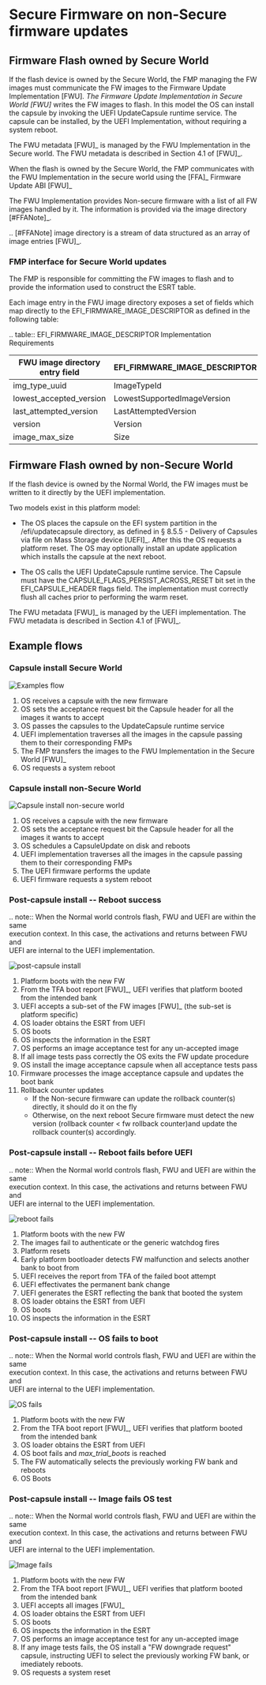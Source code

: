 <!--SPDX-License-Identifier: CC-BY-SA-4.0-->

# Secure Firmware on non-Secure firmware updates


## Firmware Flash owned by Secure World

If the flash device is owned by the Secure World, the FMP managing the FW
images must communicate the FW images to the Firmware Update Implementation
[FWU]_.
The Firmware Update
Implementation in Secure World [FWU]_ writes the FW images to flash.
In this model the OS can install the
capsule by invoking the UEFI UpdateCapsule runtime service. The capsule can
be installed, by the UEFI Implementation, without requiring a system reboot.

The FWU metadata [FWU]_ is managed by the FWU Implementation in the Secure world.
The FWU metadata is described in Section 4.1 of [FWU]_.

When the flash is owned by the Secure World, the FMP communicates with the FWU Implementation
in the secure world using the [FFA]_ Firmware Update ABI [FWU]_

The FWU Implementation provides Non-secure firmware with a list of all FW images handled by it.  The information
is provided via the image directory [#FFANote]_.

.. [#FFANote] image directory is a stream of data structured as an array of image entries [FWU]_.

### FMP interface for Secure World updates

The FMP is responsible for committing the FW images to flash and to provide the information used to
construct the ESRT table.

Each image entry in the FWU image directory exposes a set of fields which map directly to the
EFI_FIRMWARE_IMAGE_DESCRIPTOR as defined in the following table:

.. table:: EFI_FIRMWARE_IMAGE_DESCRIPTOR Implementation Requirements

   | FWU image directory entry field | EFI_FIRMWARE_IMAGE_DESCRIPTOR |
   |---------------------------------|-------------------------------|
   | img_type_uuid |  ImageTypeId |
   | lowest_accepted_version | LowestSupportedImageVersion |
   | last_attempted_version  | LastAttemptedVersion |
   | version | Version |
   | image_max_size |   Size |
    

## Firmware Flash owned by non-Secure World


If the flash device is owned by the Normal World, the FW images must be written to it directly by
the UEFI implementation.

Two models exist in this platform model:

- The OS places the capsule on the EFI system partition in the /efi/updatecapsule directory, as
  defined in § 8.5.5 - Delivery of Capsules via file on Mass Storage device [UEFI]_. After this
  the OS requests a platform reset.  The OS may optionally install an update application which
  installs the capsule at the next reboot.

- The OS calls the UEFI UpdateCapsule runtime service. The Capsule must have the
  CAPSULE_FLAGS_PERSIST_ACROSS_RESET bit set in the EFI_CAPSULE_HEADER flags field.
  The implementation must correctly flush all caches prior to performing the warm reset.

The FWU metadata [FWU]_ is managed by the UEFI implementation.
The FWU metadata is described in Section 4.1 of [FWU]_.

## Example flows

### Capsule install Secure World

![Examples flow](images/example_flow1.jpg)

1. OS receives a capsule with the new firmware
2. OS sets the acceptance request bit the Capsule header for all the images it wants to accept
3. OS passes the capsules to the UpdateCapsule runtime service
4. UEFI implementation traverses all the images in the capsule passing them to their corresponding FMPs
5. The FMP transfers the images to the FWU Implementation in the Secure World [FWU]_
6. OS requests a system reboot

### Capsule install non-Secure World

![Capsule install non-secure world](images/capsule_install_non-secure.jpg)

1. OS receives a capsule with the new firmware
2. OS sets the acceptance request bit the Capsule header for all the images it wants to accept
3. OS schedules a CapsuleUpdate on disk and reboots
4. UEFI implementation traverses all the images in the capsule passing them to their corresponding FMPs
5. The UEFI firmware performs the update
6. UEFI firmware requests a system reboot

### Post-capsule install -- Reboot success


.. note:: When the Normal world controls flash, FWU and UEFI are within the same \
   execution context.  In this case, the activations and returns between FWU and \
   UEFI are internal to the UEFI implementation.

![post-capsule install](images/post-capsule_install.jpg)

1. Platform boots with the new FW
2. From the TFA boot report [FWU]_, UEFI verifies that platform booted from the intended bank
3. UEFI accepts a sub-set of the FW images [FWU]_ (the sub-set is platform specific)
4. OS loader obtains the ESRT from UEFI
5. OS boots
6. OS inspects the information in the ESRT
7. OS performs an image acceptance test for any un-accepted image
8. If all image tests pass correctly the OS exits the FW update procedure
9. OS install the image acceptance capsule when all acceptance tests pass
10. Firmware processes the image acceptance capsule and updates the boot bank
11. Rollback counter updates
    - If the Non-secure firmware can update the rollback counter(s) directly, it should do it on the fly
    - Otherwise, on the next reboot Secure firmware must detect the new version
      (rollback counter < fw rollback counter)and update the rollback counter(s) accordingly.

### Post-capsule install -- Reboot fails before UEFI


.. note:: When the Normal world controls flash, FWU and UEFI are within the same \
   execution context.  In this case, the activations and returns between FWU and \
   UEFI are internal to the UEFI implementation.

![reboot fails](images/reboot_fail.jpg)

1. Platform boots with the new FW
2. The images fail to authenticate or the generic watchdog fires
3. Platform resets
4. Early platform bootloader detects FW malfunction and selects another bank to boot from
5. UEFI receives the report from TFA of the failed boot attempt
6. UEFI effectivates the permanent bank change
7. UEFI generates the ESRT reflecting the bank that booted the system
8. OS loader obtains the ESRT from UEFI
9. OS boots
10. OS inspects the information in the ESRT

### Post-capsule install -- OS fails to boot


.. note:: When the Normal world controls flash, FWU and UEFI are within the same \
   execution context.  In this case, the activations and returns between FWU and \
   UEFI are internal to the UEFI implementation.

![OS fails](os_fails.jpg)

1. Platform boots with the new FW
2. From the TFA boot report [FWU]_, UEFI verifies that platform booted from the intended bank
3. OS loader obtains the ESRT from UEFI
4. OS boot fails and *max_trial_boots* is reached
5. The FW automatically selects the previously working FW bank and reboots
6. OS Boots

### Post-capsule install -- Image fails OS test


.. note:: When the Normal world controls flash, FWU and UEFI are within the same \
   execution context.  In this case, the activations and returns between FWU and \
   UEFI are internal to the UEFI implementation.

![Image fails](images/image_fails.jpg)

1. Platform boots with the new FW
2. From the TFA boot report [FWU]_, UEFI verifies that platform booted from the intended bank
3. UEFI accepts all images [FWU]_
4. OS loader obtains the ESRT from UEFI
5. OS boots
6. OS inspects the information in the ESRT
7. OS performs an image acceptance test for any un-accepted image
8. If any image tests fails, the OS install a "FW downgrade request" capsule, instructing UEFI to select the previously working FW bank, or imediately reboots.
9. OS requests a system reset

